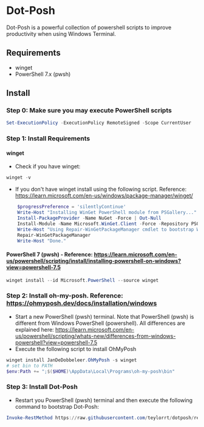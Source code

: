 # Dot-Posh
Dot-Posh is a powerful collection of powershell scripts to improve productivity when using Windows Terminal.

## Requirements
- winget
- PowerShell 7.x (pwsh)
## Install

### Step 0: Make sure you may execute PowerShell scripts
```powershell
Set-ExecutionPolicy -ExecutionPolicy RemoteSigned -Scope CurrentUser
```

### Step 1: Install Requirements
#### winget
- Check if you have winget:
```powershell
winget -v
```
-  If you don't have winget install using the following script. Reference: https://learn.microsoft.com/en-us/windows/package-manager/winget/
```powershell
    $progressPreference = 'silentlyContinue'
    Write-Host "Installing WinGet PowerShell module from PSGallery..."
    Install-PackageProvider -Name NuGet -Force | Out-Null
    Install-Module -Name Microsoft.WinGet.Client -Force -Repository PSGallery | Out-Null
    Write-Host "Using Repair-WinGetPackageManager cmdlet to bootstrap WinGet..."
    Repair-WinGetPackageManager
    Write-Host "Done."
```
#### PowerShell 7 (pwsh) - Reference: https://learn.microsoft.com/en-us/powershell/scripting/install/installing-powershell-on-windows?view=powershell-7.5
```powershell
winget install --id Microsoft.PowerShell --source winget
```

### Step 2: Install oh-my-posh. Reference: https://ohmyposh.dev/docs/installation/windows
- Start a new PowerShell (pwsh) terminal. Note that PowerShell (pwsh) is different from Windows PowerShell (powershell). All differences are explained here: https://learn.microsoft.com/en-us/powershell/scripting/whats-new/differences-from-windows-powershell?view=powershell-7.5
- Execute the following script to install OhMyPosh
```powershell
winget install JanDeDobbeleer.OhMyPosh -s winget
# set bin to PATH
$env:Path += ";$($HOME)\AppData\Local\Programs\oh-my-posh\bin"
```

### Step 3: Install Dot-Posh
- Restart you PowerShell (pwsh) terminal and then execute the following command to bootstrap Dot-Posh:
```powershell
Invoke-RestMethod https://raw.githubusercontent.com/teylorrt/dotposh/refs/heads/main/install.ps1 | Invoke-Expression
```

